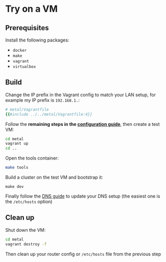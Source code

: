 # Try on a VM

## Prerequisites

Install the following packages:

- `docker`
- `make`
- `vagrant`
- `virtualbox`

## Build

Change the IP prefix in the Vagrant config to match your LAN setup, for example my IP prefix is `192.168.1.`:

```ruby
# metal/Vagrantfile
{{#include ../../metal/Vagrantfile:4}}
```

Follow the **remaining steps in the [configuration guide](./deployment/configuration.md)**, then create a test VM:

```sh
cd metal
vagrant up
cd ..
```

Open the tools container:

```sh
make tools
```

Build a cluster on the test VM and bootstrap it:

```
make dev
```

Finally follow the [DNS guide](./deployment/dns.md) to update your DNS setup (the easiest one is the `/etc/hosts` option)

## Clean up

Shut down the VM:

```sh
cd metal
vagrant destroy -f
```

Then clean up your router config or `/etc/hosts` file from the previous step
